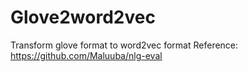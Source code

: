 # Glove2word2vec
Transform glove format to word2vec format
Reference: https://github.com/Maluuba/nlg-eval

